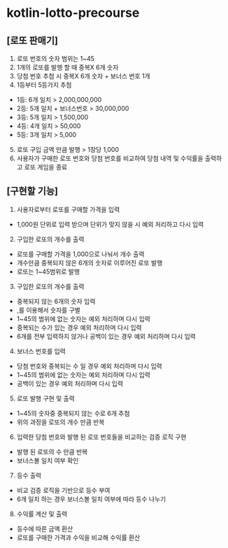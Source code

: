 # kotlin-lotto-precourse
## [로또 판매기]
1) 로또 번호의 숫자 범위는 1~45
2) 1개의 로또를 발행 할 때 중복X 6개 숫자
3) 당첨 번호 추첨 시 중복X 6개 숫자 + 보너스 번호 1개
4) 1등부터 5등가지 추첨
- 1등: 6개 일치 > 2,000,000,000
- 2등: 5개 일치 + 보너스번호 > 30,000,000
- 3등: 5개 일치 > 1,500,000
- 4등: 4개 일치 > 50,000
- 5등: 3개 일치 > 5,000
5) 로또 구입 금액 만큼 발행 > 1장당 1,000
6) 사용자가 구매한 로또 번호와 당첨 번호를 비교하여 당첨 내역 및 수익률을 출력하고 로또 게임을 종료

## [구현할 기능]
1) 사용자로부터 로또를 구매할 가격을 입력
- 1,000원 단위로 입력 받으며 단위가 맞지 않을 시 예외 처리하고 다시 입력

2) 구입한 로또의 개수를 출력
- 로또를 구매할 가격을 1,000으로 나눠서 개수 출력
- 개수만큼 중복되지 않은 6개의 숫자로 이루어진 로또 발행
- 로또는 1~45범위로 발행

3) 구입한 로또의 개수를 출력
- 중복되지 않는 6개의 숫자 입력
- ,를 이용해서 숫자를 구별
- 1~45의 범위에 없는 숫자는 예외 처리하며 다시 입력
- 중복되는 수가 있는 경우 예외 처리하며 다시 입력
- 6개를 전부 입력하지 않거나 공백이 있는 경우 예외 처리하며 다시 입력

4) 보너스 번호를 입력
- 당첨 번호와 중복되는 수 일 경우 예외 처리하며 다시 입력
- 1~45의 범위에 없는 숫자는 예외 처리하며 다시 입력
- 공백이 있는 경우 예외 처리하며 다시 입력

5) 로또 발행 구현 및 출력
- 1~45의 숫자중 중복되지 않는 수로 6개 추첨
- 위의 과정을 로또의 개수 만큼 반복

6) 입력한 당첨 번호와 발행 된 로또 번호들을 비교하는 검증 로직 구현
- 발행 된 로또의 수 만큼 반복
- 보너스볼 일치 여부 확인

7) 등수 출력
- 비교 검증 로직을 기반으로 등수 부여
- 6개 일치 하는 경우 보너스볼 일치 여부에 따라 등수 나누기

8) 수익률 계산 및 출력
- 등수에 따른 금액 환산
- 로또를 구매한 가격과 수익을 비교해 수익률 환산 